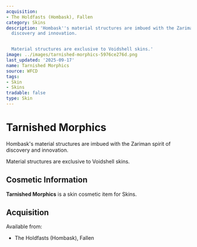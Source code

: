 ```yaml
---
acquisition:
- The Holdfasts (Hombask), Fallen
category: Skins
description: 'Hombask''s material structures are imbued with the Zariman spirit of
  discovery and innovation.


  Material structures are exclusive to Voidshell skins.'
image: ../images/tarnished-morphics-5976ce276d.png
last_updated: '2025-09-17'
name: Tarnished Morphics
source: WFCD
tags:
- Skin
- Skins
tradable: false
type: Skin
---
```


# Tarnished Morphics

Hombask's material structures are imbued with the Zariman spirit of discovery and innovation.

Material structures are exclusive to Voidshell skins.

## Cosmetic Information

**Tarnished Morphics** is a skin cosmetic item for Skins.

## Acquisition

Available from:
- The Holdfasts (Hombask), Fallen

